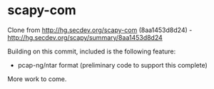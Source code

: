 scapy-com
=========

Clone from http://hg.secdev.org/scapy-com (8aa1453d8d24) -  http://hg.secdev.org/scapy/summary/8aa1453d8d24


Building on this commit, included is the following feature:

* pcap-ng/ntar format (preliminary code to support this complete)

More work to come.
